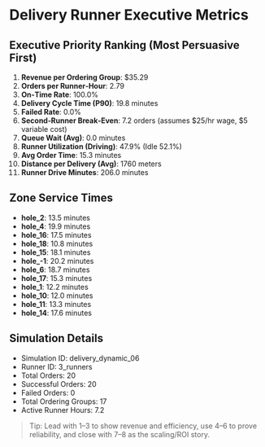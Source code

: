 # Delivery Runner Executive Metrics

## Executive Priority Ranking (Most Persuasive First)
1. **Revenue per Ordering Group**: $35.29
2. **Orders per Runner‑Hour**: 2.79
3. **On‑Time Rate**: 100.0%
4. **Delivery Cycle Time (P90)**: 19.8 minutes
5. **Failed Rate**: 0.0%
6. **Second‑Runner Break‑Even**: 7.2 orders (assumes $25/hr wage, $5 variable cost)
7. **Queue Wait (Avg)**: 0.0 minutes
8. **Runner Utilization (Driving)**: 47.9% (Idle 52.1%)
9. **Avg Order Time**: 15.3 minutes
10. **Distance per Delivery (Avg)**: 1760 meters
11. **Runner Drive Minutes**: 206.0 minutes

## Zone Service Times
- **hole_2**: 13.5 minutes
- **hole_4**: 19.9 minutes
- **hole_16**: 17.5 minutes
- **hole_18**: 10.8 minutes
- **hole_15**: 18.1 minutes
- **hole_-1**: 20.2 minutes
- **hole_6**: 18.7 minutes
- **hole_17**: 15.3 minutes
- **hole_1**: 12.2 minutes
- **hole_10**: 12.0 minutes
- **hole_11**: 13.3 minutes
- **hole_14**: 17.6 minutes


## Simulation Details
- Simulation ID: delivery_dynamic_06
- Runner ID: 3_runners
- Total Orders: 20
- Successful Orders: 20
- Failed Orders: 0
- Total Ordering Groups: 17
- Active Runner Hours: 7.2

> Tip: Lead with 1–3 to show revenue and efficiency, use 4–6 to prove reliability, and close with 7–8 as the scaling/ROI story.
